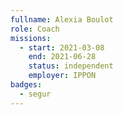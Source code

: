 ```yaml
---
fullname: Alexia Boulot
role: Coach
missions:
  - start: 2021-03-08
    end: 2021-06-28
    status: independent
    employer: IPPON
badges:
  - segur
---
```


